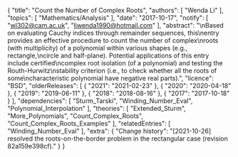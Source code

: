 {
    "title": "Count the Number of Complex Roots",
    "authors": [
        "Wenda Li"
    ],
    "topics": [
        "Mathematics/Analysis"
    ],
    "date": "2017-10-17",
    "notify": [
        "wl302@cam.ac.uk",
        "liwenda1990@hotmail.com"
    ],
    "abstract": "\nBased on evaluating Cauchy indices through remainder sequences, this\nentry provides an effective procedure to count the number of complex\nroots (with multiplicity) of a polynomial within various shapes (e.g., rectangle,\ncircle and half-plane). Potential applications of this entry include certified\ncomplex root isolation (of a polynomial) and testing the Routh-Hurwitz\nstability criterion (i.e., to check whether all the roots of some\ncharacteristic polynomial have negative real parts).",
    "licence": "BSD",
    "olderReleases": [
        {
            "2021": "2021-02-23"
        },
        {
            "2020": "2020-04-18"
        },
        {
            "2019": "2019-06-11"
        },
        {
            "2018": "2018-08-16"
        },
        {
            "2017": "2017-10-18"
        }
    ],
    "dependencies": [
        "Sturm_Tarski",
        "Winding_Number_Eval",
        "Polynomial_Interpolation"
    ],
    "theories": [
        "Extended_Sturm",
        "More_Polynomials",
        "Count_Complex_Roots",
        "Count_Complex_Roots_Examples"
    ],
    "relatedEntries": [
        "Winding_Number_Eval"
    ],
    "extra": {
        "Change history": "[2021-10-26] resolved the roots-on-the-border problem in the rectangular case (revision 82a159e398cf)."
    }
}